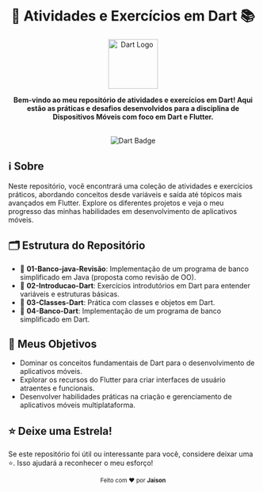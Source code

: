 <h1 align="center">🚀 Atividades e Exercícios em Dart 📚</h1>

<p align="center">
  <img src="https://miro.medium.com/max/400/1*ilC2Aqp5sZd1wi0CopD1Hw.png" alt="Dart Logo" width="100">
</p>

<div align="center">
  <strong>Bem-vindo ao meu repositório de atividades e exercícios em Dart! Aqui estão as práticas e desafios desenvolvidos para a disciplina de Dispositivos Móveis com foco em Dart e Flutter.</strong>
</div>

<br>

<p align="center">
  <img src="https://img.shields.io/badge/Dart-0175C2.svg?style=flat&logo=dart&logoColor=white" alt="Dart Badge">
</p>

## ℹ️ Sobre

Neste repositório, você encontrará uma coleção de atividades e exercícios práticos, abordando conceitos desde variáveis e saída até tópicos mais avançados em Flutter. Explore os diferentes projetos e veja o meu progresso das minhas habilidades em desenvolvimento de aplicativos móveis.

## 🗂️ Estrutura do Repositório

- 📁 **01-Banco-java-Revisão**: Implementação de um programa de banco simplificado em Java (proposta como revisão de OO).
- 📁 **02-Introducao-Dart**: Exercícios introdutórios em Dart para entender variáveis e estruturas básicas.
- 📁 **03-Classes-Dart**: Prática com classes e objetos em Dart.
- 📁 **04-Banco-Dart**: Implementação de um programa de banco simplificado em Dart.


## 🎯 Meus Objetivos

- Dominar os conceitos fundamentais de Dart para o desenvolvimento de aplicativos móveis.
- Explorar os recursos do Flutter para criar interfaces de usuário atraentes e funcionais.
- Desenvolver habilidades práticas na criação e gerenciamento de aplicativos móveis multiplataforma.

## ⭐ Deixe uma Estrela!

Se este repositório foi útil ou interessante para você, considere deixar uma ⭐. Isso ajudará a reconhecer o meu esforço! 


<p align="center">
  <sub>Feito com ❤️ por <strong>Jaison</strong></sub>
</p>
